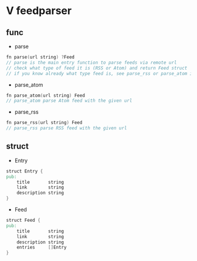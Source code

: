 # V feedparser

## func

* parse
```v
fn parse(url string) ?Feed
// parse is the main entry function to parse feeds via remote url
// check what type of feed it is (RSS or Atom) and return Feed struct
// if you know already what type feed is, see parse_rss or parse_atom instead
```
* parse_atom
```v
fn parse_atom(url string) Feed
// parse_atom parse Atom feed with the given url
```
* parse_rss
```v
fn parse_rss(url string) Feed
// parse_rss parse RSS feed with the given url
```

## struct
* Entry
```v
struct Entry {
pub:
	title       string
	link        string
	description string
}
```
* Feed
```v
struct Feed {
pub:
	title       string
	link        string
	description string
	entries     []Entry
}
```
